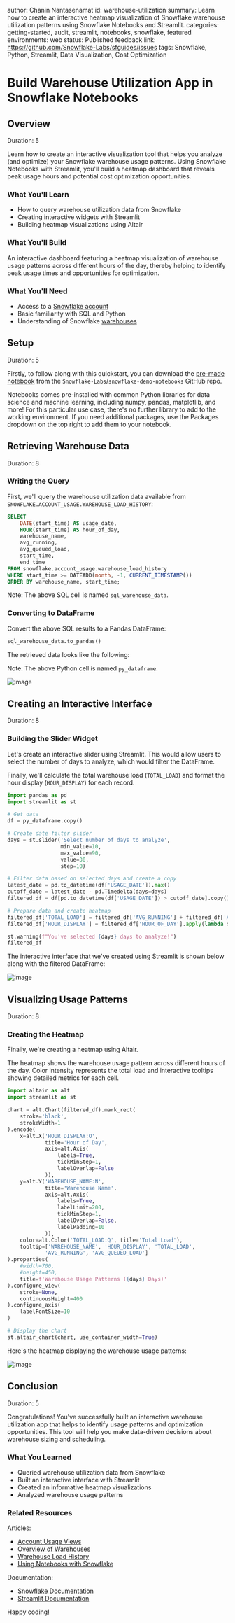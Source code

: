 author: Chanin Nantasenamat
id: warehouse-utilization
summary: Learn how to create an interactive heatmap visualization of Snowflake warehouse utilization patterns using Snowflake Notebooks and Streamlit.
categories: getting-started, audit, streamlit, notebooks, snowflake, featured
environments: web
status: Published
feedback link: https://github.com/Snowflake-Labs/sfguides/issues
tags: Snowflake, Python, Streamlit, Data Visualization, Cost Optimization

# Build Warehouse Utilization App in Snowflake Notebooks
<!-- ------------------------ -->
## Overview
Duration: 5

Learn how to create an interactive visualization tool that helps you analyze (and optimize) your Snowflake warehouse usage patterns. Using Snowflake Notebooks with Streamlit, you'll build a heatmap dashboard that reveals peak usage hours and potential cost optimization opportunities.

### What You'll Learn
- How to query warehouse utilization data from Snowflake
- Creating interactive widgets with Streamlit
- Building heatmap visualizations using Altair

### What You'll Build
An interactive dashboard featuring a heatmap visualization of warehouse usage patterns across different hours of the day, thereby helping to identify peak usage times and opportunities for optimization.

### What You'll Need
- Access to a [Snowflake account](https://signup.snowflake.com/)
- Basic familiarity with SQL and Python
- Understanding of Snowflake [warehouses](https://docs.snowflake.com/en/user-guide/warehouses-overview)

<!-- ------------------------ -->
## Setup
Duration: 5

Firstly, to follow along with this quickstart, you can download the [pre-made notebook](https://github.com/Snowflake-Labs/snowflake-demo-notebooks/tree/main/Warehouse_Utilization_with_Streamlit) from the `Snowflake-Labs`/`snowflake-demo-notebooks` GitHub repo.

Notebooks comes pre-installed with common Python libraries for data science and machine learning, including numpy, pandas, matplotlib, and more! For this particular use case, there's no further library to add to the working environment. If you need additional packages, use the Packages dropdown on the top right to add them to your notebook.

<!-- ------------------------ -->
## Retrieving Warehouse Data
Duration: 8

### Writing the Query
First, we'll query the warehouse utilization data available from `SNOWFLAKE.ACCOUNT_USAGE.WAREHOUSE_LOAD_HISTORY`:

```sql
SELECT 
    DATE(start_time) AS usage_date,
    HOUR(start_time) AS hour_of_day,
    warehouse_name,
    avg_running,
    avg_queued_load,
    start_time,
    end_time
FROM snowflake.account_usage.warehouse_load_history
WHERE start_time >= DATEADD(month, -1, CURRENT_TIMESTAMP())
ORDER BY warehouse_name, start_time;
```

Note: The above SQL cell is named `sql_warehouse_data`.

### Converting to DataFrame
Convert the above SQL results to a Pandas DataFrame:

```python
sql_warehouse_data.to_pandas()
```

The retrieved data looks like the following:

Note: The above Python cell is named `py_dataframe`.

![image](assets/img01.png)

<!-- ------------------------ -->
## Creating an Interactive Interface
Duration: 8

### Building the Slider Widget
Let's create an interactive slider using Streamlit. This would allow users to select the number of days to analyze, which would filter the DataFrame. 

Finally, we'll calculate the total warehouse load (`TOTAL_LOAD`) and format the hour display (`HOUR_DISPLAY`) for each record.

```python
import pandas as pd
import streamlit as st

# Get data
df = py_dataframe.copy()

# Create date filter slider
days = st.slider('Select number of days to analyze', 
                 min_value=10, 
                 max_value=90, 
                 value=30, 
                 step=10)

# Filter data based on selected days and create a copy
latest_date = pd.to_datetime(df['USAGE_DATE']).max()
cutoff_date = latest_date - pd.Timedelta(days=days)
filtered_df = df[pd.to_datetime(df['USAGE_DATE']) > cutoff_date].copy()

# Prepare data and create heatmap
filtered_df['TOTAL_LOAD'] = filtered_df['AVG_RUNNING'] + filtered_df['AVG_QUEUED_LOAD']
filtered_df['HOUR_DISPLAY'] = filtered_df['HOUR_OF_DAY'].apply(lambda x: f"{x:02d}:00")

st.warning(f"You've selected {days} days to analyze!")
filtered_df
```

The interactive interface that we've created using Streamlit is shown below along with the filtered DataFrame:

![image](assets/img02.png)

<!-- ------------------------ -->
## Visualizing Usage Patterns
Duration: 8

### Creating the Heatmap
Finally, we're creating a heatmap using Altair. 

The heatmap shows the warehouse usage pattern across different hours of the day. Color intensity represents the total load and interactive tooltips showing detailed metrics for each cell.

```python
import altair as alt
import streamlit as st

chart = alt.Chart(filtered_df).mark_rect(
    stroke='black',
    strokeWidth=1
).encode(
    x=alt.X('HOUR_DISPLAY:O', 
            title='Hour of Day',
            axis=alt.Axis(
                labels=True,
                tickMinStep=1,
                labelOverlap=False
            )),
    y=alt.Y('WAREHOUSE_NAME:N', 
            title='Warehouse Name',
            axis=alt.Axis(
                labels=True,
                labelLimit=200,
                tickMinStep=1,
                labelOverlap=False,
                labelPadding=10
            )),
    color=alt.Color('TOTAL_LOAD:Q', title='Total Load'),
    tooltip=['WAREHOUSE_NAME', 'HOUR_DISPLAY', 'TOTAL_LOAD', 
            'AVG_RUNNING', 'AVG_QUEUED_LOAD']
).properties(
    #width=700,
    #height=450,
    title=f'Warehouse Usage Patterns ({days} Days)'
).configure_view(
    stroke=None,
    continuousHeight=400
).configure_axis(
    labelFontSize=10
)

# Display the chart
st.altair_chart(chart, use_container_width=True)
```

Here's the heatmap displaying the warehouse usage patterns:

![image](assets/img03.png)

<!-- ------------------------ -->
## Conclusion
Duration: 5

Congratulations! You've successfully built an interactive warehouse utilization app that helps to identify usage patterns and optimization opportunities. This tool will help you make data-driven decisions about warehouse sizing and scheduling.

### What You Learned
- Queried warehouse utilization data from Snowflake
- Built an interactive interface with Streamlit
- Created an informative heatmap visualizations
- Analyzed warehouse usage patterns

### Related Resources

Articles:
- [Account Usage Views](https://docs.snowflake.com/en/sql-reference/account-usage)
- [Overview of Warehouses](https://docs.snowflake.com/en/user-guide/warehouses-overview)
- [Warehouse Load History](https://docs.snowflake.com/en/sql-reference/account-usage/warehouse_load_history)
- [Using Notebooks with Snowflake](https://docs.snowflake.com/en/user-guide/ui-snowsight/notebooks-use-with-snowflake)

Documentation:
- [Snowflake Documentation](https://docs.snowflake.com/)
- [Streamlit Documentation](https://docs.streamlit.io/)

Happy coding!
